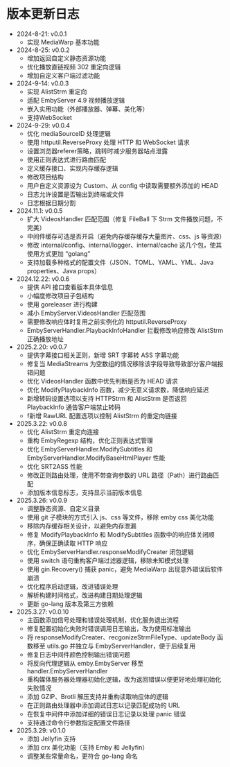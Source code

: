 # 版本更新日志
- 2024-8-21: v0.0.1
  - 实现 MediaWarp 基本功能
- 2024-8-25: v0.0.2
  - 增加返回自定义静态资源功能
  - 优化播放直链视频 302 重定向逻辑
  - 增加自定义客户端过滤功能
- 2024-9-14: v0.0.3
  - 实现 AlistStrm 重定向
  - 适配 EmbyServer 4.9 视频播放逻辑
  - 嵌入实用功能（外部播放器、弹幕、美化等）
  - 支持WebSocket
- 2024-9-29: v0.0.4
  - 优化 mediaSourceID 处理逻辑
  - 使用 httputil.ReverseProxy 处理 HTTP 和 WebSocket 请求
  - 设置浏览器referer策略，跳转时减少服务器站点泄露
  - 使用正则表达式进行路由匹配
  - 定义缓存接口、实现内存缓存逻辑
  - 修改项目结构
  - 用户自定义资源设为 Custom、从 config 中读取需要额外添加的 HEAD
  - 日志允许设置是否输出到终端或文件
  - 日志根据日期分割
- 2024.11.1: v0.0.5
  - 扩大 VideosHandler 匹配范围（修复 FileBall 下 Strm 文件播放问题，不完美）
  - 中间件缓存可选是否开启（避免内存缓存缓存大量图片、css、js 等资源）
  - 修改 internal/config、internal/logger、internal/cache 这几个包，使其使用方式更加 “golang”
  - 支持加载多种格式的配置文件（JSON、TOML、YAML、YML、Java properties、Java props）
- 2024.12.22: v0.0.6
  - 提供 API 接口查看版本具体信息
  - 小幅度修改项目子包结构
  - 使用 goreleaser 进行构建
  - 减小 EmbyServer.VideosHandler 匹配范围
  - 需要修改响应体时复用之前实例化的 httputil.ReverseProxy
  - EmbyServerHandler.PlaybackInfoHandler 拦截修改响应修改 AlistStrm 正确播放地址
- 2025.2.20: v0.0.7
  - 提供字幕接口相关正则，新增 SRT 字幕转 ASS 字幕功能
  - 修复当 MediaStreams 为空数组的情况移除该字段导致导致部分客户端报错问题
  - 优化 VideosHandler 函数中优先判断是否为 HEAD 请求
  - 优化 ModifyPlaybackInfo 函数，减少无意义请求数，降低响应延迟
  - 新增转码设置选项以支持 HTTPStrm 和 AlistStrm  是否返回 PlaybackInfo 通告客户端禁止转码
  - f新增 RawURL 配置选项以控制 AlistStrm 的重定向链接
- 2025.3.22: v0.0.8
  - 优化 AlistStrm 重定向连接
  - 重构 EmbyRegexp 结构，优化正则表达式管理 
  - 优化 EmbyServerHandler.ModifySubtitles 和 EmbyServerHandler.ModifyBaseHtmlPlayer 性能
  - 优化 SRT2ASS 性能
  - 修改正则路由处理，使用不带查询参数的 URL 路径（Path）进行路由匹配
  - 添加版本信息标志，支持显示当前版本信息
- 2025.3.26: v0.0.9
  -  调整静态资源、自定义目录
  -  使用 git 子模块的方式引入 js、css 等文件，移除 emby css 美化功能
  -  移除内存缓存相关设计，以避免内存泄漏
  -  修复 ModifyPlaybackInfo 和 ModifySubtitles 函数中的响应体关闭顺序，确保正确读取 HTTP 响应
  -  优化 EmbyServerHandler.responseModifyCreater 闭包逻辑
  -  使用 switch 语句重构客户端过滤器逻辑，移除未知模式处理
  -  使用 gin.Recovery() 捕获 panic，避免 MediaWarp 出现意外错误后软件崩溃
  -  优化程序启动逻辑，改进错误处理
  -  解析构建时间格式，改进构建日期处理逻辑
  -  更新 go-lang 版本及第三方依赖
- 2025.3.27: v0.0.10
  -  主函数添加信号处理和错误处理机制，优化服务退出流程
  -  修复配置初始化失败时错误调用日志输出，改为使用标准输出
  -  将 responseModifyCreater、recgonizeStrmFileType、updateBody 函数移至 utils.go 并独立与 EmbyServerHandler，便于后续复用
  -  修复日志中间件颜色控制输出错误问题
  -  将反向代理逻辑从 emby.EmbyServer 移至 handler.EmbyServerHandler
  -  重构媒体服务器处理器初始化逻辑，改为返回错误以便更好地处理初始化失败情况
  -  添加 GZIP、Brotli 解压支持并重构读取响应体的逻辑
  -  在正则路由处理器中添加调试日志以记录匹配成功的 URL
  -  在恢复中间件中添加详细的错误日志记录以处理 panic 错误
  -  支持通过命令行参数指定配置文件路径
- 2025.3.29: v0.1.0
  - 添加 Jellyfin 支持
  - 添加 crx 美化功能（支持 Emby 和 Jellyfin）
  - 调整某些常量命名，更符合 go-lang 命名
